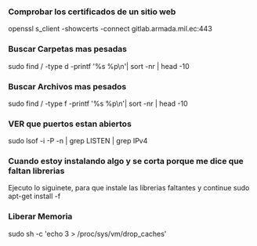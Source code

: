 ### Comprobar los certificados de un sitio web

openssl s_client -showcerts -connect gitlab.armada.mil.ec:443

### Buscar Carpetas mas pesadas
sudo find / -type d -printf '%s %p\n'| sort -nr | head -10

### Buscar Archivos mas pesados
sudo find / -type f -printf '%s %p\n'| sort -nr | head -10

### VER que puertos estan abiertos
sudo lsof -i -P -n | grep LISTEN | grep IPv4

### Cuando estoy instalando algo y se corta porque me dice que faltan librerias
Ejecuto lo siguinete, para que instale las librerias faltantes y continue 
sudo apt-get install -f

### Liberar Memoria 
sudo sh -c 'echo 3 > /proc/sys/vm/drop_caches'
